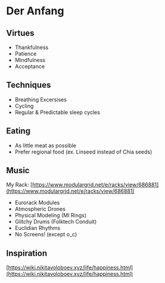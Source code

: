 # Der Anfang

## Virtues

* Thankfulness
* Patience
* Mindfulness
* Acceptance

## Techniques

* Breathing Excersises
* Cycling
* Regular & Predictable sleep cycles



## Eating

* As little meat as possible
* Prefer regional food \(ex. Linseed instead of Chia seeds\)

## Music

My Rack: [https://www.modulargrid.net/e/racks/view/686881](https://www.modulargrid.net/e/racks/view/686881)

* Eurorack Modules
* Atmospheric Drones
* Physical Modeling \(MI Rings\)
* Glitchy Drums \(Folktech Conduit\)
* Euclidian Rhythms
* No Screens! \(except o\_c\)

## Inspiration

[https://wiki.nikitavoloboev.xyz/life/happiness.html](https://wiki.nikitavoloboev.xyz/life/happiness.html)



